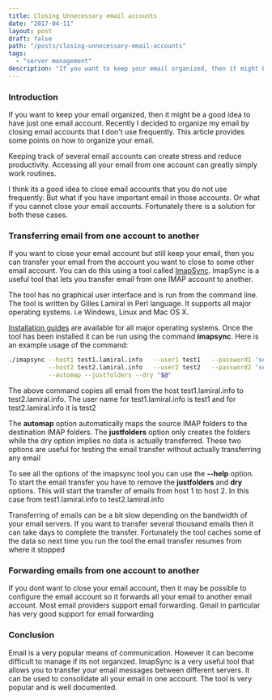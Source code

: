 ```yaml
---
title: Closing Unnecessary email accounts
date: "2017-04-11"
layout: post
draft: false
path: "/posts/closing-unnecessary-email-accounts"
tags:
  - "server management"
description: "If you want to keep your email organized, then it might be a good idea to have just one email account. Recently I decided to organize my email by closing email accounts that I don't use frequently. This article provides some points on how to organize your email."
---
```


### Introduction
If you want to keep your email organized, then it might be a good idea to have just one email account. Recently I decided to organize my email by closing email accounts that I don't use frequently. This article provides some points on how to organize your email.

Keeping track of several email accounts can create stress and reduce productivity. Accessing all your email from one account can greatly simply work routines.

I think its a good idea to close email accounts that you do not use frequently. But what if you have important email in those accounts. Or what if you cannot close your email accounts. Fortunately there is a solution for both these cases.

### Transferring email from one account to another
If you want to close your email account but still keep your email, then you can transfer your email from the account you want to close to some other email account. You can do this using a tool called [ImapSync](http://imapsync.lamiral.info). ImapSync is a useful tool that lets you transfer email from one IMAP account to another.

The tool has no graphical user interface and is run from the command line. The tool is written by Gilles Lamiral in Perl language. It supports all major operating systems. i.e Windows, Linux and Mac OS X.

[Installation guides](http://imapsync.lamiral.info/#install) are available for all major operating systems. Once the tool has been installed it can be run using the command **imapsync**. Here is an example usage of the command:

```bash
./imapsync --host1 test1.lamiral.info   --user1 test1   --password1 'secret1' \
           --host2 test2.lamiral.info   --user2 test2   --password2 'secret2' \
           --automap --justfolders --dry "$@"
```

The above command copies all email from the host test1.lamiral.info to test2.lamiral.info. The user name for test1.lamiral.info is test1 and for test2.lamiral.info it is test2

The **automap** option automatically maps the source IMAP folders to the destination IMAP folders. The **justfolders** option only creates the folders while the dry option implies no data is actually transferred. These two options are useful for testing the email transfer without actually transferring any email

To see all the options of the imapsync tool you can use the **--help** option. To start the email transfer you have to remove the **justfolders** and **dry** options. This will start the transfer of emails from host 1 to host 2. In this case from test1.lamiral.info to test2.lamiral.info

Transferring of emails can be a bit slow depending on the bandwidth of your email servers. If you want to transfer several thousand emails then it can take days to complete the transfer. Fortunately the tool caches some of the data so next time you run the tool the email transfer resumes from where it stopped

### Forwarding emails from one account to another
If you dont want to close your email account, then it may be possible to configure the email account so it forwards all your email to another email account. Most email providers support email forwarding. Gmail in particular has very good support for email forwarding

### Conclusion
Email is a very popular means of communication. However it can become difficult to manage if its not organized. ImapSync is a very useful tool that allows you to transfer your email messages between different servers. It can be used to consolidate all your email in one account. The tool is very popular and is well documented.
